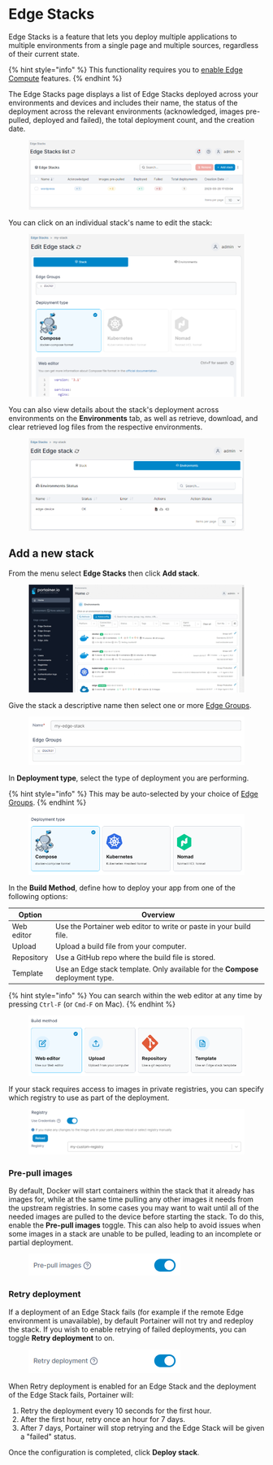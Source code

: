 # Edge Stacks

Edge Stacks is a feature that lets you deploy multiple applications to multiple environments from a single page and multiple sources, regardless of their current state.&#x20;

{% hint style="info" %}
This functionality requires you to [enable Edge Compute](../../admin/settings/edge.md) features.
{% endhint %}

The Edge Stacks page displays a list of Edge Stacks deployed across your environments and devices and includes their name, the status of the deployment across the relevant environments (acknowledged, images pre-pulled, deployed and failed), the total deployment count, and the creation date.

<figure><img src="../../.gitbook/assets/2.18-edge-stacks-list.png" alt=""><figcaption></figcaption></figure>

You can click on an individual stack's name to edit the stack:

<figure><img src="../../.gitbook/assets/2.15-edge-stacks-edit.png" alt=""><figcaption></figcaption></figure>

You can also view details about the stack's deployment across environments on the **Environments** tab, as well as retrieve, download, and clear retrieved log files from the respective environments.

<figure><img src="../../.gitbook/assets/2.15-edge-stacks-edit-env.png" alt=""><figcaption></figcaption></figure>

## Add a new stack

From the menu select **Edge Stacks** then click **Add stack**.

<figure><img src="../../.gitbook/assets/2.15-edge-stacks-add.gif" alt=""><figcaption></figcaption></figure>

Give the stack a descriptive name then select one or more [Edge Groups](groups.md).

<figure><img src="../../.gitbook/assets/2.15-edge-stacks-add-name.png" alt=""><figcaption></figcaption></figure>

In **Deployment type**, select the type of deployment you are performing.

{% hint style="info" %}
This may be auto-selected by your choice of [Edge Groups](groups.md).
{% endhint %}

<figure><img src="../../.gitbook/assets/2.15-edge-stacks-add-deptype.png" alt=""><figcaption></figcaption></figure>

In the **Build Method**, define how to deploy your app from one of the following options:

| Option     | Overview                                                                        |
| ---------- | ------------------------------------------------------------------------------- |
| Web editor | Use the Portainer web editor to write or paste in your build file.              |
| Upload     | Upload a build file from your computer.                                         |
| Repository | Use a GitHub repo where the build file is stored.                               |
| Template   | Use an Edge stack template. Only available for the **Compose** deployment type. |

{% hint style="info" %}
You can search within the web editor at any time by pressing `Ctrl-F` (or `Cmd-F` on Mac).
{% endhint %}

<figure><img src="../../.gitbook/assets/2.15-edge-stacks-add-buildmethod.png" alt=""><figcaption></figcaption></figure>

If your stack requires access to images in private registries, you can specify which registry to use as part of the deployment.

<figure><img src="../../.gitbook/assets/2.15-edge-stacks-add-registry.png" alt=""><figcaption></figcaption></figure>

### Pre-pull images

By default, Docker will start containers within the stack that it already has images for, while at the same time pulling any other images it needs from the upstream registries. In some cases you may want to wait until all of the needed images are pulled to the device before starting the stack. To do this, enable the **Pre-pull images** toggle. This can also help to avoid issues when some images in a stack are unable to be pulled, leading to an incomplete or partial deployment.

<figure><img src="../../.gitbook/assets/2.18-edge-stacks-prepull.png" alt=""><figcaption></figcaption></figure>

### Retry deployment

If a deployment of an Edge Stack fails (for example if the remote Edge environment is unavailable), by default Portainer will not try and redeploy the stack. If you wish to enable retrying of failed deployments, you can toggle **Retry deployment** to on.

<figure><img src="../../.gitbook/assets/2.18-edge-stacks-retry.png" alt=""><figcaption></figcaption></figure>

When Retry deployment is enabled for an Edge Stack and the deployment of the Edge Stack fails, Portainer will:

1. Retry the deployment every 10 seconds for the first hour.
2. After the first hour, retry once an hour for 7 days.
3. After 7 days, Portainer will stop retrying and the Edge Stack will be given a "failed" status.



Once the configuration is completed, click **Deploy stack**.
